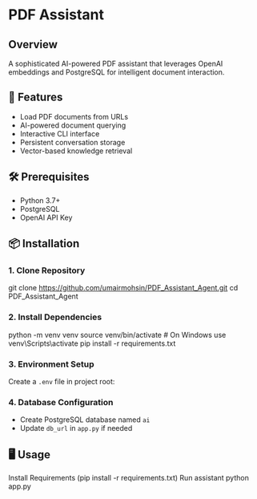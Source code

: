 # PDF Assistant

## Overview
A sophisticated AI-powered PDF assistant that leverages OpenAI embeddings and PostgreSQL for intelligent document interaction.

## 🚀 Features
- Load PDF documents from URLs
- AI-powered document querying
- Interactive CLI interface
- Persistent conversation storage
- Vector-based knowledge retrieval

## 🛠 Prerequisites
- Python 3.7+
- PostgreSQL
- OpenAI API Key

## 📦 Installation

### 1. Clone Repository
git clone https://github.com/umairmohsin/PDF_Assistant_Agent.git
cd PDF_Assistant_Agent

### 2. Install Dependencies
python -m venv venv
source venv/bin/activate # On Windows use venv\Scripts\activate
pip install -r requirements.txt

### 3. Environment Setup
Create a `.env` file in project root:


### 4. Database Configuration
- Create PostgreSQL database named `ai`
- Update `db_url` in `app.py` if needed

## 🖥 Usage
Install Requirements (pip install -r requirements.txt) 
Run assistant
python app.py
